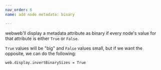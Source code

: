 ```yaml
---
nav_order: 6
name: add node metadata: binary

---
```


webweb'll display a metadata attribute as binary if every node's value for that attribute is either `True` or `False`.

`True` values will be "big" and `False` values small, but if we want the opposite, we can do the following:

```web.display.invertBinarySizes = True```
